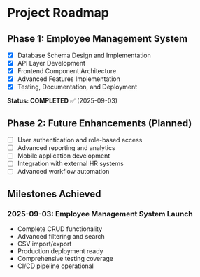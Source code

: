 # Project Roadmap

## Phase 1: Employee Management System
- [x] Database Schema Design and Implementation
- [x] API Layer Development  
- [x] Frontend Component Architecture
- [x] Advanced Features Implementation
- [x] Testing, Documentation, and Deployment

**Status: COMPLETED** ✅ (2025-09-03)

## Phase 2: Future Enhancements (Planned)
- [ ] User authentication and role-based access
- [ ] Advanced reporting and analytics
- [ ] Mobile application development
- [ ] Integration with external HR systems
- [ ] Advanced workflow automation

## Milestones Achieved

### 2025-09-03: Employee Management System Launch
- Complete CRUD functionality
- Advanced filtering and search
- CSV import/export
- Production deployment ready
- Comprehensive testing coverage
- CI/CD pipeline operational